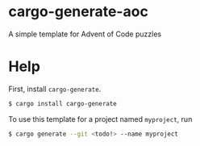 # cargo-generate-aoc
A simple template for Advent of Code puzzles

# Help

First, install `cargo-generate`.
```bash
$ cargo install cargo-generate
```

To use this template for a project named `myproject`, run
```bash
$ cargo generate --git <todo!> --name myproject
```
